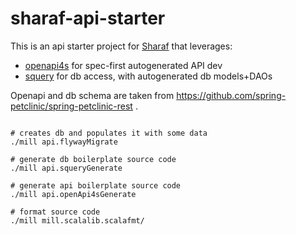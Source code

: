 # sharaf-api-starter


This is an api starter project for [Sharaf](https://github.com/sake92/sharaf) that leverages:
- [openapi4s](https://github.com/sake92/openapi4s) for spec-first autogenerated API dev
- [squery](https://github.com/sake92/squery) for db access, with autogenerated db models+DAOs

Openapi and db schema are taken from https://github.com/spring-petclinic/spring-petclinic-rest .

```shell

# creates db and populates it with some data
./mill api.flywayMigrate

# generate db boilerplate source code
./mill api.squeryGenerate

# generate api boilerplate source code
./mill api.openApi4sGenerate

# format source code
./mill mill.scalalib.scalafmt/

```